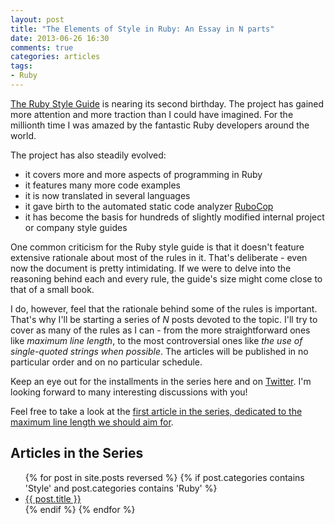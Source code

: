 ```yaml
---
layout: post
title: "The Elements of Style in Ruby: An Essay in N parts"
date: 2013-06-26 16:30
comments: true
categories: articles
tags:
- Ruby
---
```


[The Ruby Style Guide](https://github.com/bbatsov/ruby-style-guide) is
nearing its second birthday. The project has gained more attention and
more traction than I could have imagined. For the millionth time I was
amazed by the fantastic Ruby developers around the world.

The project has also steadily evolved:

- it covers more and more aspects of programming in Ruby
- it features many more code examples
- it is now translated in several languages
- it gave birth to the automated static code analyzer [RuboCop](https://github.com/bbatsov/rubocop)
- it has become the basis for hundreds of slightly modified internal project or company style guides

One common criticism for the Ruby style guide is that it doesn't
feature extensive rationale about most of the rules in it. That's
deliberate - even now the document is pretty intimidating. If we were
to delve into the reasoning behind each and every rule, the guide's
size might come close to that of a small book.

I do, however, feel that the rationale behind some of the rules is
important. That's why I'll be starting a series of *N* posts devoted
to the topic. I'll try to cover as many of the rules as I can - from
the more straightforward ones like _maximum line length_, to the most
controversial ones like _the use of single-quoted strings when
possible_. The articles will be published in no particular order and
on no particular schedule.

Keep an eye out for the installments in the series here and on
[Twitter](http://twitter.com/bbatsov). I'm looking forward to many
interesting discussions with you!

Feel free to take a look at the
[first article in the series, dedicated to the maximum line length we should aim for](/articles/2013/06/26/the-elements-of-style-in-ruby-number-1-maximum-line-length/).

## Articles in the Series

<ul>
{% for post in site.posts reversed %}
{% if post.categories contains 'Style' and post.categories contains 'Ruby' %}
<li><a href="{{ posts.url }}">{{ post.title }}</a></li>
{% endif %}  <!-- categories if -->
{% endfor %} <!-- posts for -->
</ul>
